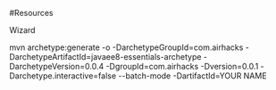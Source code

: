 #Resources

Wizard

mvn archetype:generate -o -DarchetypeGroupId=com.airhacks -DarchetypeArtifactId=javaee8-essentials-archetype -DarchetypeVersion=0.0.4 -DgroupId=com.airhacks -Dversion=0.0.1 -Darchetype.interactive=false --batch-mode -DartifactId=YOUR NAME
